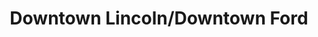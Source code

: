 ---
title: "Downtown Lincoln/Downtown Ford"
url: /toronto/downtown-lincoln-downtown-ford/
shop: car
---